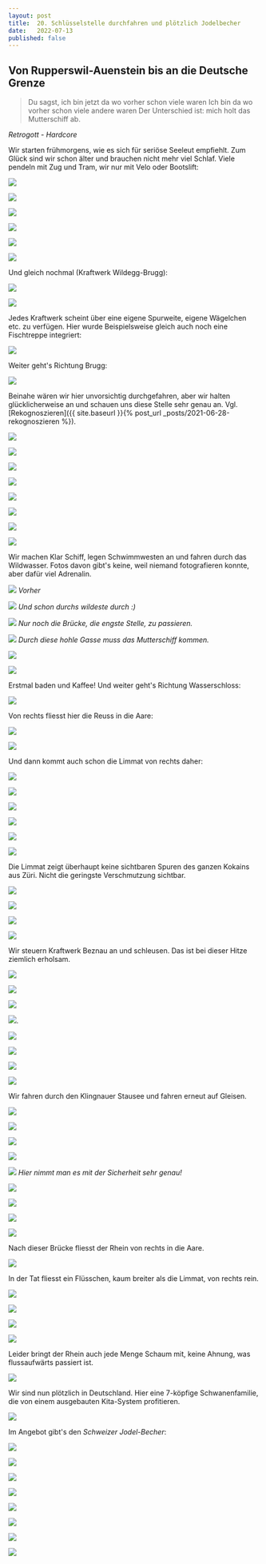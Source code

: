 ```yaml
---
layout: post
title:  20. Schlüsselstelle durchfahren und plötzlich Jodelbecher
date:   2022-07-13
published: false
---
```


## Von Rupperswil-Auenstein bis an die Deutsche Grenze ##

> Du sagst, ich bin jetzt da wo vorher schon viele waren
Ich bin da wo vorher schon viele andere waren
Der Unterschied ist: mich holt das Mutterschiff ab.

*Retrogott - Hardcore*

Wir starten frühmorgens, wie es sich für seriöse Seeleut empfiehlt. Zum Glück sind wir schon älter und brauchen nicht mehr viel Schlaf.
Viele pendeln mit Zug und Tram, wir nur mit Velo oder Bootslift:

![](/img/20220714_ms_res_waldshut_0.jpg)

![](/img/20220714_ms_res_waldshut_1.jpg)

![](/img/20220714_ms_res_waldshut_2.jpg)

![](/img/20220714_ms_res_waldshut_3.jpg)

![](/img/20220714_ms_res_waldshut_4.jpg)

![](/img/20220714_ms_res_waldshut_5.jpg)

Und gleich nochmal (Kraftwerk Wildegg-Brugg):

![](/img/20220714_ms_res_waldshut_6.jpg)

![](/img/20220714_ms_res_waldshut_7.jpg)

Jedes Kraftwerk scheint über eine eigene Spurweite, eigene Wägelchen etc. zu verfügen.
Hier wurde Beispielsweise gleich auch noch eine Fischtreppe integriert:

![](/img/20220714_ms_res_waldshut_8.jpg)

Weiter geht's Richtung Brugg:

![](/img/20220714_ms_res_waldshut_11.jpg)

Beinahe wären wir hier unvorsichtig durchgefahren, aber wir halten glücklicherweise an und schauen uns diese Stelle sehr genau an.
Vgl. [Rekognoszieren]({{ site.baseurl }}{% post_url _posts/2021-06-28-rekognoszieren %}).

![](/img/20220714_ms_res_waldshut_9.jpg)

![](/img/20220714_ms_res_waldshut_10.jpg)

![](/img/20220714_ms_res_waldshut_12.jpg)

![](/img/20220714_ms_res_waldshut_13.jpg)

![](/img/20220714_ms_res_waldshut_14.jpg)

![](/img/20220714_ms_res_waldshut_15.jpg)

![](/img/20220714_ms_res_waldshut_16.jpg)

![](/img/20220714_ms_res_waldshut_18.jpg)

Wir machen Klar Schiff, legen Schwimmwesten an und fahren durch das Wildwasser.
Fotos davon gibt's keine, weil niemand fotografieren konnte, aber dafür viel Adrenalin.

![](/img/20220714_ms_res_waldshut_19.jpg)
*Vorher*

![](/img/20220714_ms_res_waldshut_20.jpg)
*Und schon durchs  wildeste durch :)*

![](/img/20220714_ms_res_waldshut_21.jpg)
*Nur noch die Brücke, die engste Stelle, zu passieren.*

![](/img/20220714_ms_res_waldshut_22.jpg)
*Durch  diese hohle Gasse muss das Mutterschiff kommen.*

![](/img/20220714_ms_res_waldshut_24.jpg)

![](/img/20220714_ms_res_waldshut_23.jpg)

Erstmal baden und Kaffee! Und weiter geht's Richtung Wasserschloss:

![](/img/20220714_ms_res_waldshut_25.jpg)

Von rechts fliesst hier die Reuss in die Aare:

![](/img/20220714_ms_res_waldshut_26.jpg)

![](/img/20220714_ms_res_waldshut_27.jpg)

Und dann kommt auch schon die Limmat von rechts daher:

![](/img/20220714_ms_res_waldshut_28.jpg)

![](/img/20220714_ms_res_waldshut_29.jpg)

![](/img/20220714_ms_res_waldshut_30.jpg)

![](/img/20220714_ms_res_waldshut_31.jpg)

![](/img/20220714_ms_res_waldshut_33.jpg)

![](/img/20220714_ms_res_waldshut_32.jpg)

Die Limmat zeigt überhaupt keine sichtbaren Spuren des ganzen Kokains aus Züri. Nicht die geringste Verschmutzung sichtbar.

![](/img/20220714_ms_res_waldshut_34.jpg)

![](/img/20220714_ms_res_waldshut_35.jpg)

![](/img/20220714_ms_res_waldshut_36.jpg)

![](/img/20220714_ms_res_waldshut_37.jpg)

Wir steuern Kraftwerk Beznau an und schleusen. Das ist bei dieser Hitze ziemlich erholsam.

![](/img/20220714_ms_res_waldshut_38.jpg)

![](/img/20220714_ms_res_waldshut_39.jpg)

![](/img/20220714_ms_res_waldshut_40.jpg)

![](/img/20220714_ms_res_waldshut_41.jpg).

![](/img/20220714_ms_res_waldshut_42.jpg)

![](/img/20220714_ms_res_waldshut_43.jpg)

![](/img/20220714_ms_res_waldshut_44.jpg)

![](/img/20220714_ms_res_waldshut_44.jpg)

Wir fahren durch den Klingnauer Stausee und fahren erneut auf Gleisen.

![](/img/20220714_ms_res_waldshut_46.jpg)

![](/img/20220714_ms_res_waldshut_47.jpg)

![](/img/20220714_ms_res_waldshut_48.jpg)

![](/img/20220714_ms_res_waldshut_49.jpg)

![](/img/20220714_ms_res_waldshut_50.jpg)
*Hier nimmt man es mit der Sicherheit sehr genau!*

![](/img/20220714_ms_res_waldshut_51.jpg)

![](/img/20220714_ms_res_waldshut_52.jpg)

![](/img/20220714_ms_res_waldshut_53.jpg)

![](/img/20220714_ms_res_waldshut_54.jpg)

Nach dieser Brücke fliesst der Rhein von rechts in die Aare.

![](/img/20220714_ms_res_waldshut_55.jpg)

In der Tat fliesst ein Flüsschen, kaum breiter als die Limmat, von rechts rein.

![](/img/20220714_ms_res_waldshut_56.jpg)

![](/img/20220714_ms_res_waldshut_57.jpg)

![](/img/20220714_ms_res_waldshut_58.jpg)

![](/img/20220714_ms_res_waldshut_59.jpg)

Leider bringt der Rhein auch jede Menge Schaum mit, keine Ahnung, was flussaufwärts passiert ist.

![](/img/20220714_ms_res_waldshut_64.jpg)

Wir sind nun plötzlich in Deutschland. Hier eine 7-köpfige Schwanenfamilie, die von einem ausgebauten Kita-System profitieren.

![](/img/20220714_ms_res_waldshut_65.jpg)

Im Angebot gibt's den *Schweizer Jodel-Becher*:

![](/img/20220714_ms_res_waldshut_66.jpg)

![](/img/20220714_ms_res_waldshut_67.jpg)

![](/img/20220714_ms_res_waldshut_68.jpg)

![](/img/20220714_ms_res_waldshut_69.jpg)

![](/img/20220714_ms_res_waldshut_70.jpg)

![](/img/20220714_ms_res_waldshut_71.jpg)

![](/img/20220714_ms_res_waldshut_72.jpg)

![](/img/20220714_ms_res_waldshut_73.jpg)
